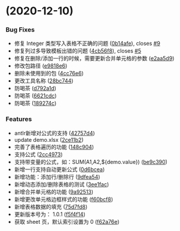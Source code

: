 #  (2020-12-10)


### Bug Fixes

* 修复 Integer 类型写入表格不正确的问题 ([0b14afe](https://github.com/chimmhuang/chimm.excel/commit/0b14afe0fe26ed87842bbe84565377e43d5d747f)), closes [#9](https://github.com/chimmhuang/chimm.excel/issues/9)
* 修复列过多导致模板出错的问题 ([4cb56f8](https://github.com/chimmhuang/chimm.excel/commit/4cb56f860fdb3bad0d78ff9e83371b34d11d8ce6)), closes [#5](https://github.com/chimmhuang/chimm.excel/issues/5)
* 修复在删除/添加一行的时候，需要更新合并单元格的参数 ([e2aa5d9](https://github.com/chimmhuang/chimm.excel/commit/e2aa5d9834f63d6c69d6f6a1e90cf08b4fdbdd42))
* 修改包路径 ([e9818e6](https://github.com/chimmhuang/chimm.excel/commit/e9818e6939c3d0a994e867f3a8045774f7810ec4))
* 删除未使用到的包 ([4cc76e6](https://github.com/chimmhuang/chimm.excel/commit/4cc76e6b197e86beae8a98703b767c857d1d4f4c))
* 更改工具名称 ([28bc744](https://github.com/chimmhuang/chimm.excel/commit/28bc7446ad171a33f67df63add85ae6c88275bcc))
* 防喝茶 ([d792a1d](https://github.com/chimmhuang/chimm.excel/commit/d792a1dfde9d19d0f036c5a6c59bf1922400be35))
* 防喝茶 ([6621cdc](https://github.com/chimmhuang/chimm.excel/commit/6621cdc14ab2562c3b15809902cae6f1c2d23470))
* 防喝茶 ([189274c](https://github.com/chimmhuang/chimm.excel/commit/189274cf91d618fe52a8f10f21e1c65d3cd0bd04))


### Features

* antlr新增对公式的支持 ([42757d4](https://github.com/chimmhuang/chimm.excel/commit/42757d42ba7d6c807f23e50bd0e72092f7c591e2))
* update demo.xlsx ([2ce11b2](https://github.com/chimmhuang/chimm.excel/commit/2ce11b28829d572f8b8865ae90a67fe66bee5d1f))
* 完善了表格遍历的功能 ([148c904](https://github.com/chimmhuang/chimm.excel/commit/148c904887780c3d6e51b98af63f0c1adfb7fdf7))
* 支持公式 ([2cc4973](https://github.com/chimmhuang/chimm.excel/commit/2cc49736865c71acd5425fe21be9565a80754b1f))
* 支持带变量的公式，如：SUM(A1,A2,${demo.value}) ([be9c390](https://github.com/chimmhuang/chimm.excel/commit/be9c3900e31a5f737e4eebc36d4368c6bdcfb7c1))
* 新增一行支持自动更新公式 ([0d6bcea](https://github.com/chimmhuang/chimm.excel/commit/0d6bceaabd5083a254f03604569fe6d39b7c5312))
* 新增功能：添加行/删除行 ([9dfea54](https://github.com/chimmhuang/chimm.excel/commit/9dfea54e5a9540d3d219af199e49c81ab2ed7215))
* 新增动态添加/删除表格的测试 ([3ee1fac](https://github.com/chimmhuang/chimm.excel/commit/3ee1faccd228243579fc1b78a7a229f69ce15714))
* 新增合并单元格的功能 ([9a92513](https://github.com/chimmhuang/chimm.excel/commit/9a92513129a00d19b1f61ddb3efd13e43f4ed00f))
* 新增更改单元格边框样式的功能 ([f60bcf8](https://github.com/chimmhuang/chimm.excel/commit/f60bcf861e4194244057a56da87e5df996e59161))
* 新增表格数据的填充 ([75d7fd8](https://github.com/chimmhuang/chimm.excel/commit/75d7fd8303d5b4e148dd47a3e35d44d0dd1e2e0b))
* 更新版本号为： 1.0.1 ([f5f4f14](https://github.com/chimmhuang/chimm.excel/commit/f5f4f145d480ff6a630c1717a8467b3dab99efc6))
* 获取 sheet 页，默认索引设置为 0 ([f62a76e](https://github.com/chimmhuang/chimm.excel/commit/f62a76ea42ccc5cc8cb15c2d76e475295a0276eb))



